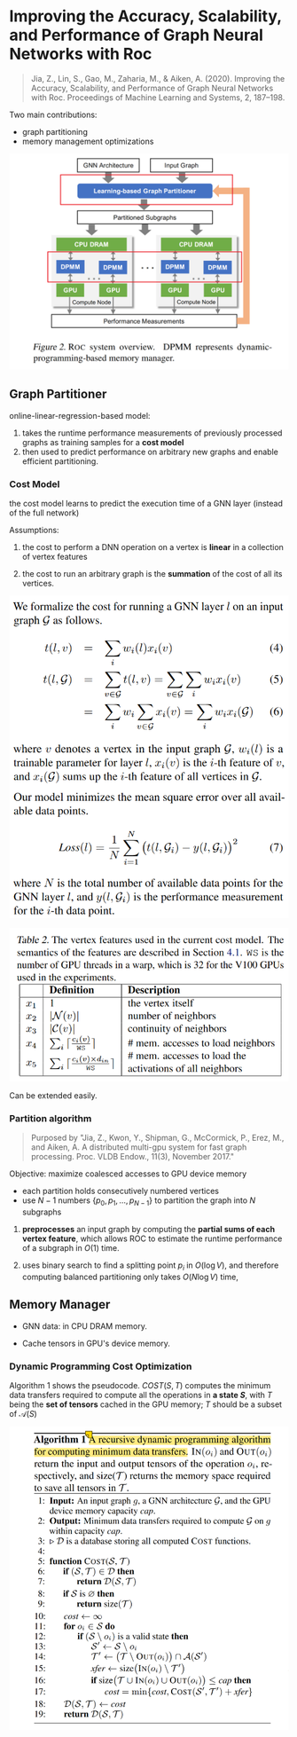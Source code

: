 # Improving the Accuracy, Scalability, and Performance of Graph Neural Networks with Roc

> Jia, Z., Lin, S., Gao, M., Zaharia, M., & Aiken, A. (2020). Improving the Accuracy, Scalability, and Performance of Graph Neural Networks with Roc. Proceedings of Machine Learning and Systems, 2, 187–198.

Two main contributions:

* graph partitioning 
* memory management optimizations

![](roc.assets/2023-03-05-15-55-36.png)

## Graph Partitioner

online-linear-regression-based model:

1. takes the runtime performance measurements of previously processed graphs as training samples for a **cost model**
2. then used to predict performance on arbitrary new graphs and enable efficient partitioning.

### Cost Model

the cost model learns to predict the execution time of a GNN layer (instead of the full network)

Assumptions:

1. the cost to perform a DNN operation on a vertex is **linear** in a collection of vertex features

2. the cost to run an arbitrary graph is the **summation** of the cost of all its vertices.

![](roc.assets/2023-03-05-17-59-43.png)

![](roc.assets/2023-03-05-17-57-38.png)

Can be extended easily.

### Partition algorithm

> Purposed by "Jia, Z., Kwon, Y., Shipman, G., McCormick, P., Erez, M., and Aiken, A. A distributed multi-gpu system for fast graph processing. Proc. VLDB Endow., 11(3), November 2017."

Objective: maximize coalesced accesses to GPU device memory

* each partition holds consecutively numbered vertices
* use $N−1$ numbers $\{p_0, p_1, ..., p_{N−1}\}$ to partition the graph into $N$ subgraphs

1. **preprocesses** an input graph by computing the **partial sums of each vertex feature**, which allows ROC to estimate the runtime performance of a subgraph in $O(1)$ time.

2. uses binary search to find a splitting point $p_i$ in $O(\log V)$, and therefore computing balanced partitioning only takes $O(N \log V)$ time,

## Memory Manager

* GNN data: in CPU DRAM memory.

* Cache tensors in GPU's device memory.


### Dynamic Programming Cost Optimization 

Algorithm 1 shows the pseudocode. $COST(S,T)$ computes the minimum data transfers required to compute all the operations in **a state $S$**, with $T$ being the **set of tensors** cached in the GPU memory; $T$ should be a subset of $\mathcal A(S)$

![](roc.assets/2023-03-05-23-57-06.png)
